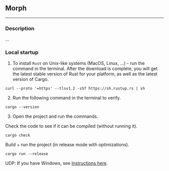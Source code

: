 ## Morph

---

### Description

...

### Local startup

1) To install `Rust` on Unix-like systems (MacOS, Linux, ...) - run the command in the terminal.
   After the download is complete, you will get the latest stable version of Rust for your platform, as well as the latest version of Cargo.

```shell
curl --proto '=https' --tlsv1.2 -sSf https://sh.rustup.rs | sh
```

2) Run the following command in the terminal to verify.

```shell
cargo --version
```

3) Open the project and run the commands.

Check the code to see if it can be compiled (without running it).
```shell
cargo check
```

Build + run the project (in release mode with optimizations).
```shell
cargo run --release
```

UDP: If you have Windows, see [Instructions here](https://forge.rust-lang.org/infra/other-installation-methods.html).
